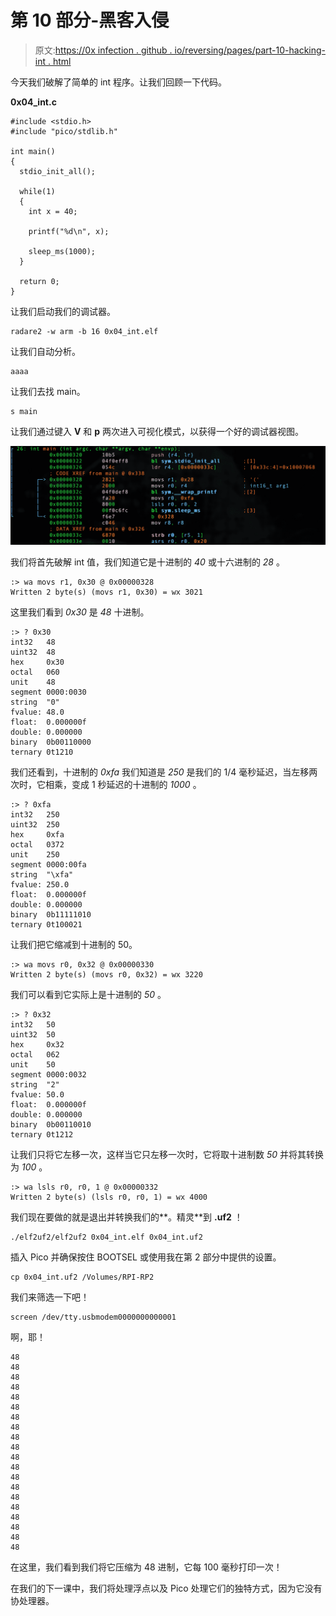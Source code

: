 # 第 10 部分-黑客入侵

> 原文:[https://0x infection . github . io/reversing/pages/part-10-hacking-int . html](https://0xinfection.github.io/reversing/pages/part-10-hacking-int.html)

今天我们破解了简单的 int 程序。让我们回顾一下代码。

**0x04_int.c**

```
#include <stdio.h>
#include "pico/stdlib.h"

int main() 
{
  stdio_init_all();

  while(1) 
  {
    int x = 40; 

    printf("%d\n", x); 

    sleep_ms(1000);
  }

  return 0;
}

```

让我们启动我们的调试器。

```
radare2 -w arm -b 16 0x04_int.elf

```

让我们自动分析。

```
aaaa

```

让我们去找 main。

```
s main

```

让我们通过键入 **V** 和 **p** 两次进入可视化模式，以获得一个好的调试器视图。

![](img/c3edabcb9cc7897160a5929462716191.png)

我们将首先破解 int 值，我们知道它是十进制的 *40* 或十六进制的 *28* 。

```
:> wa movs r1, 0x30 @ 0x00000328
Written 2 byte(s) (movs r1, 0x30) = wx 3021

```

这里我们看到 *0x30* 是 *48* 十进制。

```
:> ? 0x30
int32   48
uint32  48
hex     0x30
octal   060
unit    48
segment 0000:0030
string  "0"
fvalue: 48.0
float:  0.000000f
double: 0.000000
binary  0b00110000
ternary 0t1210

```

我们还看到，十进制的 *0xfa* 我们知道是 *250* 是我们的 1/4 毫秒延迟，当左移两次时，它相乘，变成 1 秒延迟的十进制的 *1000* 。

```
:> ? 0xfa
int32   250
uint32  250
hex     0xfa
octal   0372
unit    250
segment 0000:00fa
string  "\xfa"
fvalue: 250.0
float:  0.000000f
double: 0.000000
binary  0b11111010
ternary 0t100021

```

让我们把它缩减到十进制的 50。

```
:> wa movs r0, 0x32 @ 0x00000330
Written 2 byte(s) (movs r0, 0x32) = wx 3220

```

我们可以看到它实际上是十进制的 *50* 。

```
:> ? 0x32
int32   50
uint32  50
hex     0x32
octal   062
unit    50
segment 0000:0032
string  "2"
fvalue: 50.0
float:  0.000000f
double: 0.000000
binary  0b00110010
ternary 0t1212

```

让我们只将它左移一次，这样当它只左移一次时，它将取十进制数 *50* 并将其转换为 *100* 。

```
:> wa lsls r0, r0, 1 @ 0x00000332
Written 2 byte(s) (lsls r0, r0, 1) = wx 4000

```

我们现在要做的就是退出并转换我们的**。精灵**到 **.uf2** ！

```
./elf2uf2/elf2uf2 0x04_int.elf 0x04_int.uf2

```

插入 Pico 并确保按住 BOOTSEL 或使用我在第 2 部分中提供的设置。

```
cp 0x04_int.uf2 /Volumes/RPI-RP2

```

我们来筛选一下吧！

```
screen /dev/tty.usbmodem0000000000001

```

啊，耶！

```
48
48
48
48
48
48
48
48
48
48
48
48
48
48
48
48
48
48
48
48

```

在这里，我们看到我们将它压缩为 48 进制，它每 100 毫秒打印一次！

在我们的下一课中，我们将处理浮点以及 Pico 处理它们的独特方式，因为它没有协处理器。